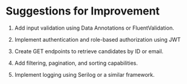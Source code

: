# Suggestions for Improvement

1. Add input validation using Data Annotations or FluentValidation.

2. Implement authentication and role-based authorization using JWT 

3. Create GET endpoints to retrieve candidates by ID or email.

4. Add filtering, pagination, and sorting capabilities.

5. Implement logging using Serilog or a similar framework.

